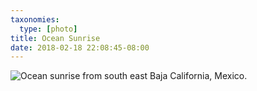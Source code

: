 ```yaml
---
taxonomies:
  type: [photo]
title: Ocean Sunrise
date: 2018-02-18 22:08:45-08:00
---
```

![Ocean sunrise from south east Baja California, Mexico.](/media/images/photos/2018/02/sunrise.jpg)
